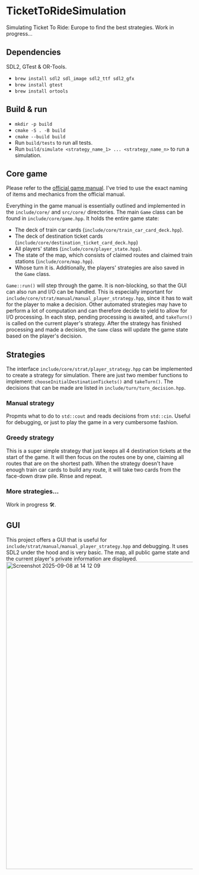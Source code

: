 # TicketToRideSimulation

Simulating Ticket To Ride: Europe to find the best strategies.
Work in progress...

## Dependencies

SDL2, GTest & OR-Tools.

- `brew install sdl2 sdl_image sdl2_ttf sdl2_gfx`
- `brew install gtest`
- `brew install ortools`

## Build & run

- `mkdir -p build`
- `cmake -S . -B build`
- `cmake --build build`
- Run `build/tests` to run all tests.
- Run `build/simulate <strategy_name_1> ... <strategy_name_n>` to run a simulation.

## Core game

Please refer to the [official game manual](http://www.gamingcorner.nl/rules/boardgames/ticket%20to%20ride%20europe_uk.pdf).
I've tried to use the exact naming of items and mechanics from the official manual.

Everything in the game manual is essentially outlined and implemented in the `include/core/` and `src/core/` directories.
The main `Game` class can be found in `include/core/game.hpp`. It holds the entire game state:
- The deck of train car cards (`include/core/train_car_card_deck.hpp`).
- The deck of destination ticket cards (`include/core/destination_ticket_card_deck.hpp`)
- All players' states (`include/core/player_state.hpp`).
- The state of the map, which consists of claimed routes and claimed train stations (`include/core/map.hpp`).
- Whose turn it is.
Additionally, the players' strategies are also saved in the `Game` class.

`Game::run()` will step through the game. It is non-blocking, so that the GUI can also run and I/O can be handled.
This is especially important for `include/core/strat/manual/manual_player_strategy.hpp`, since it has to wait for the player to make a decision.
Other automated strategies may have to perform a lot of computation and can therefore decide to yield to allow for I/O processing.
In each step, pending processing is awaited, and `takeTurn()` is called on the current player's strategy.
After the strategy has finished processing and made a decision, the `Game` class will update the game state based on the player's decision.

## Strategies

The interface `include/core/strat/player_strategy.hpp` can be implemented to create a strategy for simulation.
There are just two member functions to implement: `chooseInitialDestinationTickets()` and `takeTurn()`.
The decisions that can be made are listed in `include/turn/turn_decision.hpp`.

### Manual strategy

Propmts what to do to `std::cout` and reads decisions from `std::cin`.
Useful for debugging, or just to play the game in a very cumbersome fashion.

### Greedy strategy

This is a super simple strategy that just keeps all 4 destination tickets at the start of the game.
It will then focus on the routes one by one, claiming all routes that are on the shortest path.
When the strategy doesn't have enough train car cards to build any route, it will take two cards from the face-down draw pile.
Rinse and repeat.

### More strategies...

Work in progress 🛠️.

## GUI

This project offers a GUI that is useful for `include/strat/manual/manual_player_strategy.hpp` and debugging.
It uses SDL2 under the hood and is very basic. The map, all public game state and the current player's private information are displayed.
<img width="1253" height="829" alt="Screenshot 2025-09-08 at 14 12 09" src="https://github.com/user-attachments/assets/2738cd7d-4df6-4a98-8bcc-237f47c8bd46" />
